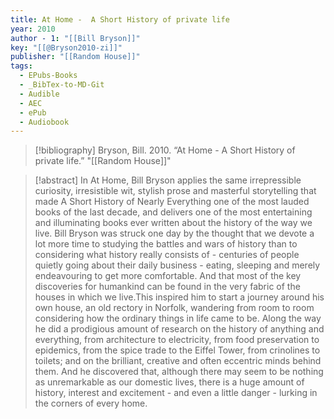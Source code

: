 ```yaml
---
title: At Home -  A Short History of private life
year: 2010
author - 1: "[[Bill Bryson]]"
key: "[[@Bryson2010-zi]]"
publisher: "[[Random House]]"
tags:
  - EPubs-Books
  - _BibTex-to-MD-Git
  - Audible
  - AEC
  - ePub
  - Audiobook
---
```


> [!bibliography]
> Bryson, Bill. 2010. “At Home -  A Short History of private life.” "[[Random House]]"

> [!abstract]
> In At Home, Bill Bryson applies the same irrepressible curiosity, irresistible wit, stylish prose and masterful storytelling that made A Short History of Nearly Everything one of the most lauded books of the last decade, and delivers one of the most entertaining and illuminating books ever written about the history of the way we live. Bill Bryson was struck one day by the thought that we devote a lot more time to studying the battles and wars of history than to considering what history really consists of -  centuries of people quietly going about their daily business - eating, sleeping and merely endeavouring to get more comfortable. And that most of the key discoveries for humankind can be found in the very fabric of the houses in which we live.This inspired him to start a journey around his own house, an old rectory in Norfolk, wandering from room to room considering how the ordinary things in life came to be. Along the way he did a prodigious amount of research on the history of anything and everything, from architecture to electricity, from food preservation to epidemics, from the spice trade to the Eiffel Tower, from crinolines to toilets; and on the brilliant, creative and often eccentric minds behind them. And he discovered that, although there may seem to be nothing as unremarkable as our domestic lives, there is a huge amount of history, interest and excitement - and even a little danger - lurking in the corners of every home.